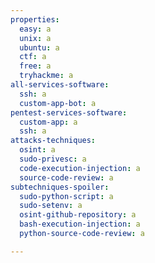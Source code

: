```yaml
---
properties:
  easy: a
  unix: a
  ubuntu: a
  ctf: a
  free: a
  tryhackme: a
all-services-software:
  ssh: a
  custom-app-bot: a
pentest-services-software:
  custom-app: a
  ssh: a
attacks-techniques:
  osint: a
  sudo-privesc: a
  code-execution-injection: a
  source-code-review: a
subtechniques-spoiler:
  sudo-python-script: a
  sudo-setenv: a
  osint-github-repository: a
  bash-execution-injection: a
  python-source-code-review: a

---
```

